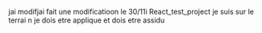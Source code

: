 jai modifjai fait une modificatioon le 30/11i
React_test_project
je suis sur le terrai n je dois etre  applique et dois etre assidu
